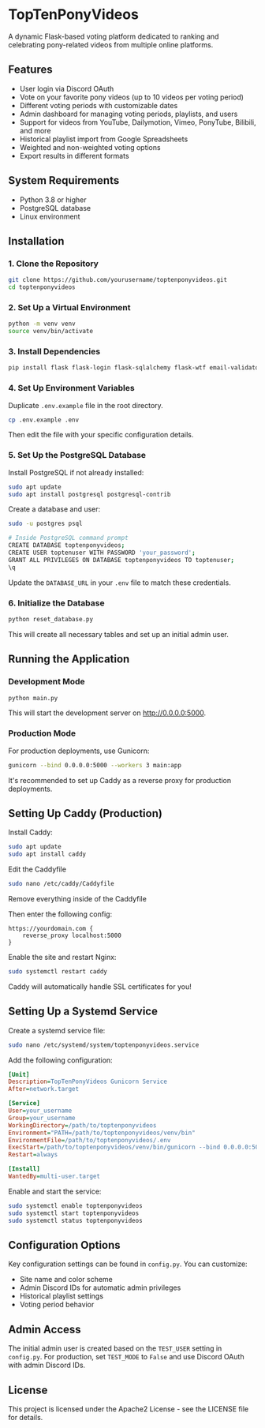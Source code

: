 # TopTenPonyVideos

A dynamic Flask-based voting platform dedicated to ranking and celebrating pony-related videos from multiple online platforms.

## Features

- User login via Discord OAuth
- Vote on your favorite pony videos (up to 10 videos per voting period)
- Different voting periods with customizable dates
- Admin dashboard for managing voting periods, playlists, and users
- Support for videos from YouTube, Dailymotion, Vimeo, PonyTube, Bilibili, and more
- Historical playlist import from Google Spreadsheets
- Weighted and non-weighted voting options
- Export results in different formats

## System Requirements

- Python 3.8 or higher
- PostgreSQL database
- Linux environment

## Installation

### 1. Clone the Repository

```bash
git clone https://github.com/yourusername/toptenponyvideos.git
cd toptenponyvideos
```

### 2. Set Up a Virtual Environment

```bash
python -m venv venv
source venv/bin/activate
```

### 3. Install Dependencies

```bash
pip install flask flask-login flask-sqlalchemy flask-wtf email-validator gunicorn psycopg2-binary requests sqlalchemy google-api-python-client gspread oauth2client oauthlib yt-dlp
```

### 4. Set Up Environment Variables

Duplicate `.env.example` file in the root directory.

```bash
cp .env.example .env
```

Then edit the file with your specific configuration details.

### 5. Set Up the PostgreSQL Database

Install PostgreSQL if not already installed:

```bash
sudo apt update
sudo apt install postgresql postgresql-contrib
```

Create a database and user:

```bash
sudo -u postgres psql

# Inside PostgreSQL command prompt
CREATE DATABASE toptenponyvideos;
CREATE USER toptenuser WITH PASSWORD 'your_password';
GRANT ALL PRIVILEGES ON DATABASE toptenponyvideos TO toptenuser;
\q
```

Update the `DATABASE_URL` in your `.env` file to match these credentials.

### 6. Initialize the Database

```bash
python reset_database.py
```

This will create all necessary tables and set up an initial admin user.

## Running the Application

### Development Mode

```bash
python main.py
```

This will start the development server on http://0.0.0.0:5000.

### Production Mode

For production deployments, use Gunicorn:

```bash
gunicorn --bind 0.0.0.0:5000 --workers 3 main:app
```

It's recommended to set up Caddy as a reverse proxy for production deployments.

## Setting Up Caddy (Production)

Install Caddy:

```bash
sudo apt update
sudo apt install caddy
```

Edit the Caddyfile

```bash
sudo nano /etc/caddy/Caddyfile
```

Remove everything inside of the Caddyfile

Then enter the following config:
```caddy
https://yourdomain.com {
    reverse_proxy localhost:5000
}
```

Enable the site and restart Nginx:

```bash
sudo systemctl restart caddy
```
Caddy will automatically handle SSL certificates for you!

## Setting Up a Systemd Service

Create a systemd service file:

```bash
sudo nano /etc/systemd/system/toptenponyvideos.service
```

Add the following configuration:

```ini
[Unit]
Description=TopTenPonyVideos Gunicorn Service
After=network.target

[Service]
User=your_username
Group=your_username
WorkingDirectory=/path/to/toptenponyvideos
Environment="PATH=/path/to/toptenponyvideos/venv/bin"
EnvironmentFile=/path/to/toptenponyvideos/.env
ExecStart=/path/to/toptenponyvideos/venv/bin/gunicorn --bind 0.0.0.0:5000 --workers 3 main:app
Restart=always

[Install]
WantedBy=multi-user.target
```

Enable and start the service:

```bash
sudo systemctl enable toptenponyvideos
sudo systemctl start toptenponyvideos
sudo systemctl status toptenponyvideos
```

## Configuration Options

Key configuration settings can be found in `config.py`. You can customize:

- Site name and color scheme
- Admin Discord IDs for automatic admin privileges
- Historical playlist settings
- Voting period behavior

## Admin Access

The initial admin user is created based on the `TEST_USER` setting in `config.py`. For production, set `TEST_MODE` to `False` and use Discord OAuth with admin Discord IDs.

## License

This project is licensed under the Apache2 License - see the LICENSE file for details.
